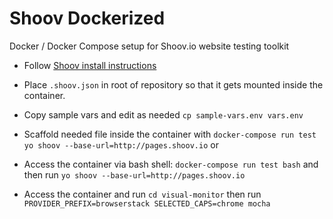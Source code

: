 # Shoov Dockerized
Docker / Docker Compose setup for Shoov.io website testing toolkit

* Follow [Shoov install instructions](http://shoov.io/tutorials/lesson1-install/)
* Place `.shoov.json` in root of repository so that it gets mounted inside the container.
* Copy sample vars and edit as needed `cp sample-vars.env vars.env`

* Scaffold needed file inside the container with `docker-compose run test yo shoov --base-url=http://pages.shoov.io`
or
* Access the container via bash shell: `docker-compose run test bash` and then run `yo shoov --base-url=http://pages.shoov.io`

* Access the container and run `cd visual-monitor` then run `PROVIDER_PREFIX=browserstack SELECTED_CAPS=chrome mocha`
